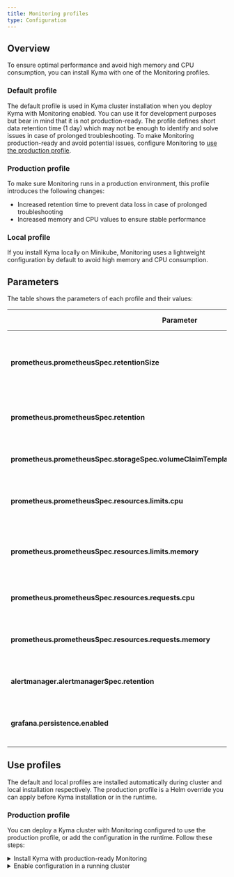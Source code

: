 ```yaml
---
title: Monitoring profiles
type: Configuration
---
```

## Overview

To ensure optimal performance and avoid high memory and CPU consumption, you can install Kyma with one of the Monitoring profiles. 

### Default profile 

The default profile is used in Kyma cluster installation when you deploy Kyma with Monitoring enabled. You can use it for development purposes but bear in mind that it is not production-ready. The profile defines short data retention time (1 day) which may not be enough to identify and solve issues in case of prolonged troubleshooting. To make Monitoring production-ready and avoid potential issues, configure Monitoring to [use the production profile](#configuration-monitoring-profiles-use-production-profile).

### Production profile

To make sure Monitoring runs in a production environment, this profile introduces the following changes: 

* Increased retention time to prevent data loss in case of prolonged troubleshooting 
* Increased memory and CPU values to ensure stable performance 

### Local profile

If you install Kyma locally on Minikube, Monitoring uses a lightweight configuration by default to avoid high memory and CPU consumption. 

## Parameters 

The table shows the parameters of each profile and their values:

 Parameter  | Description | Default profile| Production profile | Local profile|
|-----------|-------------|----------------|--------------------|--------------|
| **prometheus.prometheusSpec.retentionSize** | Maximum number of bytes that storage blocks can use. The oldest data will be removed first. | `2GB` | `15GB` | `256MB` |
| **prometheus.prometheusSpec.retention** | Time period for which Prometheus stores the metrics. |`1d`| `30d` | `2h`|
| **prometheus.prometheusSpec.storageSpec.volumeClaimTemplate.spec.resources.requests.storage** | Amount of storage requested by the Prometheus Pod. |`10Gi`| `20Gi` | `1Gi` |
| **prometheus.prometheusSpec.resources.limits.cpu** | Maximum number of CPUs available for the Prometheus Pod to use. | `600m`| `1` | `150m`|
| **prometheus.prometheusSpec.resources.limits.memory** | Maximum amount of memory available for the Prometheus Pod to use. |`2Gi` | `3Gi` |`800Mi`|
| **prometheus.prometheusSpec.resources.requests.cpu** |  Number of CPUs requested by the Prometheus Pod to operate.| `200m`| `300m` | `100m` |
| **prometheus.prometheusSpec.resources.requests.memory** | Amount of memory requested by the Prometheus Pod to operate. | `600Mi`| `1Gi` | `200Mi` |
| **alertmanager.alertmanagerSpec.retention** | Time period for which Alertmanager retains data.| `120h` | `240h` | `1h` |
| **grafana.persistence.enabled**| Parameter that enables storing Grafana database on a PersistentVolume |`true`|`true`|`false`|

## Use profiles

The default and local profiles are installed automatically during cluster and local installation respectively. The production profile is a Helm override you can apply before Kyma installation or in the runtime. 

### Production profile 

You can deploy a Kyma cluster with Monitoring configured to use the production profile, or add the configuration in the runtime. Follow these steps:

<div tabs>
  <details>
  <summary>
  Install Kyma with production-ready Monitoring
 </summary>

1. Create a Kubernetes cluster for Kyma installation.

2. Apply an override that forces Monitoring to use the production profile:

  ```bash
  cat <<EOF | kubectl apply -f -
  ---
  apiVersion: v1
  kind: ConfigMap
  metadata:
    name: monitoring-overrides
    namespace: kyma-installer
    labels:
      installer: overrides
      component: monitoring
      kyma-project.io/installation: ""
  data:
    prometheus.prometheusSpec.retentionSize: "15GB"
    prometheus.prometheusSpec.retention: "30d"
    prometheus.prometheusSpec.storageSpec.volumeClaimTemplate.spec.resources.requests.storage: "20Gi"
    prometheus.prometheusSpec.resources.limits.cpu: "600m"
    prometheus.prometheusSpec.resources.limits.memory: "2Gi"
    prometheus.prometheusSpec.resources.requests.cpu: "300m"
    prometheus.prometheusSpec.resources.requests.memory: "1Gi"
    alertmanager.alertmanagerSpec.retention: "240h"
  EOF
  ```
  </details>
  <details>
  <summary>
  Enable configuration in a running cluster
  </summary>

  1. Apply an override that forces Monitoring to use the production profile:

  ```bash
    cat <<EOF | kubectl apply -f -
    ---
    apiVersion: v1
    kind: ConfigMap
    metadata:
      name: monitoring-overrides
      namespace: kyma-installer
      labels:
        installer: overrides
        component: monitoring
        kyma-project.io/installation: ""
    data:
      prometheus.prometheusSpec.retentionSize: "15GB"
      prometheus.prometheusSpec.retention: "30d"
      prometheus.prometheusSpec.storageSpec.volumeClaimTemplate.spec.resources.requests.storage: "20Gi"
      prometheus.prometheusSpec.resources.limits.cpu: "600m"
      prometheus.prometheusSpec.resources.limits.memory: "2Gi"
      prometheus.prometheusSpec.resources.requests.cpu: "300m"
      prometheus.prometheusSpec.resources.requests.memory: "1Gi"
      alertmanager.alertmanagerSpec.retention: "240h"
    EOF
  ```
  2. Run the [cluster update process](/root/kyma/#installation-update-kyma).

When the production overrides are applied to an already installed Kyma cluster, then the changes to the storage size of the PVC for Prometheus will not be applied. This is because the underlying Cloud infrastructure might not support dynamic resizing of the PVC. For a workaround, follow these steps:  

>**CAUTION:** This workaround will delete existing metrics, as it creates a new persistent storage.

After the cluster update process is finished, proceed to apply the workaround:
1. Delete the Prometheus StatefulSet:
```bash
kubectl delete statefulset -n kyma-system  prometheus-monitoring-prometheus
```
2. Delete the PVC for the StatefulSet:
```bash
kubectl delete statefulset -n kyma-system prometheus-monitoring-prometheus-db-prometheus-monitoring-prometheus-0
```
After this, Prometheus operator should create a new PVC and a new StatefulSet. Verify if they are present.

3. Check if PVC has been successfully created:
```bash
kubect get pvc -n kyma-system prometheus-monitoring-prometheus-db-prometheus-monitoring-prometheus-0
```
Check the column `CAPACITY` and verify that `20Gi` is set as the new value.

4. Check if the StatefulSet has been created successfully:
```bash
kubectl get statefulsets.apps -n kyma-system prometheus-monitoring-prometheus
```
Check if the value in column `READY` is `1/1`.
  </details>
</div>

